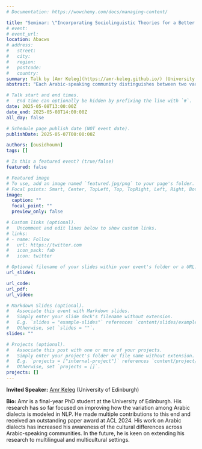 ```yaml
---
# Documentation: https://wowchemy.com/docs/managing-content/

title: "Seminar: \"Incorporating Sociolinguistic Theories for a Better Modeling of the Arabic Varieties\""
# event:
# event_url:
location: Abacws
# address:
#   street:
#   city:
#   region:
#   postcode:
#   country:
summary: Talk by [Amr Keleg](https://amr-keleg.github.io/) (University of Edinburgh)
abstract: "Each Arabic-speaking community distinguishes between two varieties of the language: a standardized variety known as Modern Standard Arabic (MSA) and their local variety of Dialectal Arabic (DA). While MSA is generally perceived as a common variety among Arabic speakers, different varieties of DA exist across the vast geographical area over which Arabic speakers are distributed. The sociolinguistic theory of “Dialect Levels” informs us about the different levels between MSA and DA. In this talk, I will explain our efforts to computationally model this theory, which we operationalized as a continuous variable in the range [0, 1], that we call “Arabic Level of Dialectness (ALDi)”. I will then demonstrate how ALDi allows for quantitatively studying the different styles that Arab presidents employ in their speeches. Lastly, I will show how ALDi is a good predictor of interannotator agreement, when samples are randomly routed to speakers of different dialects."

# Talk start and end times.
#   End time can optionally be hidden by prefixing the line with `#`.
date: 2025-05-08T13:00:00Z
date_end: 2025-05-08T14:00:00Z
all_day: false

# Schedule page publish date (NOT event date).
publishDate: 2025-05-07T00:00:00Z

authors: [ousidhoumn]
tags: []

# Is this a featured event? (true/false)
featured: false

# Featured image
# To use, add an image named `featured.jpg/png` to your page's folder. 
# Focal points: Smart, Center, TopLeft, Top, TopRight, Left, Right, BottomLeft, Bottom, BottomRight.
image:
  caption: ""
  focal_point: ""
  preview_only: false

# Custom links (optional).
#   Uncomment and edit lines below to show custom links.
# links:
# - name: Follow
#   url: https://twitter.com
#   icon_pack: fab
#   icon: twitter

# Optional filename of your slides within your event's folder or a URL.
url_slides:

url_code:
url_pdf:
url_video:

# Markdown Slides (optional).
#   Associate this event with Markdown slides.
#   Simply enter your slide deck's filename without extension.
#   E.g. `slides = "example-slides"` references `content/slides/example-slides.md`.
#   Otherwise, set `slides = ""`.
slides: ""

# Projects (optional).
#   Associate this post with one or more of your projects.
#   Simply enter your project's folder or file name without extension.
#   E.g. `projects = ["internal-project"]` references `content/project/deep-learning/index.md`.
#   Otherwise, set `projects = []`.
projects: []
---
```


**Invited Speaker:** [Amr Keleg](https://amr-keleg.github.io/) (University of Edinburgh)

**Bio:**
Amr is a final-year PhD student at the University of Edinburgh. His research has so far focused on improving how the variation among Arabic dialects is modeled in NLP. He made multiple contributions to this end and received an outstanding paper award at ACL 2024. His work on Arabic dialects has increased his awareness of the cultural differences across Arabic-speaking communities. In the future, he is keen on extending his research to multilingual and multicultural settings.
